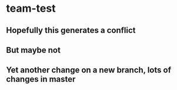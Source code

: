 # team-test
## Hopefully this generates a conflict
## But maybe not
## Yet another change on a new branch, lots of changes in master